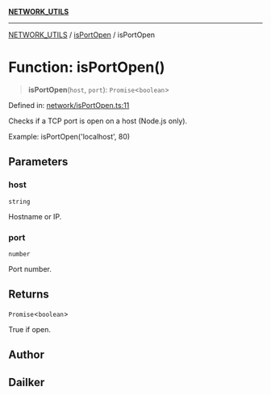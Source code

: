 [**NETWORK_UTILS**](../../README.md)

***

[NETWORK_UTILS](../../README.md) / [isPortOpen](../README.md) / isPortOpen

# Function: isPortOpen()

> **isPortOpen**(`host`, `port`): `Promise`\<`boolean`\>

Defined in: [network/isPortOpen.ts:11](https://github.com/dailker/everyutil-js/blob/7799f3f003cb23f425be3f1c83c38483e2648188/src/network/isPortOpen.ts#L11)

Checks if a TCP port is open on a host (Node.js only).

Example: isPortOpen('localhost', 80)

## Parameters

### host

`string`

Hostname or IP.

### port

`number`

Port number.

## Returns

`Promise`\<`boolean`\>

True if open.

## Author

## Dailker

